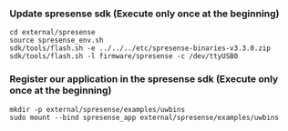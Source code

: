### Update spresense sdk (Execute only once at the beginning)
```
cd external/spresense
source spresense_env.sh
sdk/tools/flash.sh -e ../../../etc/spresense-binaries-v3.3.0.zip
sdk/tools/flash.sh -l firmware/spresense -c /dev/ttyUSB0
```

### Register our application in the spresense sdk (Execute only once at the beginning)
```
mkdir -p external/spresense/examples/uwbins
sudo mount --bind spresense_app external/spresense/examples/uwbins
```

### 